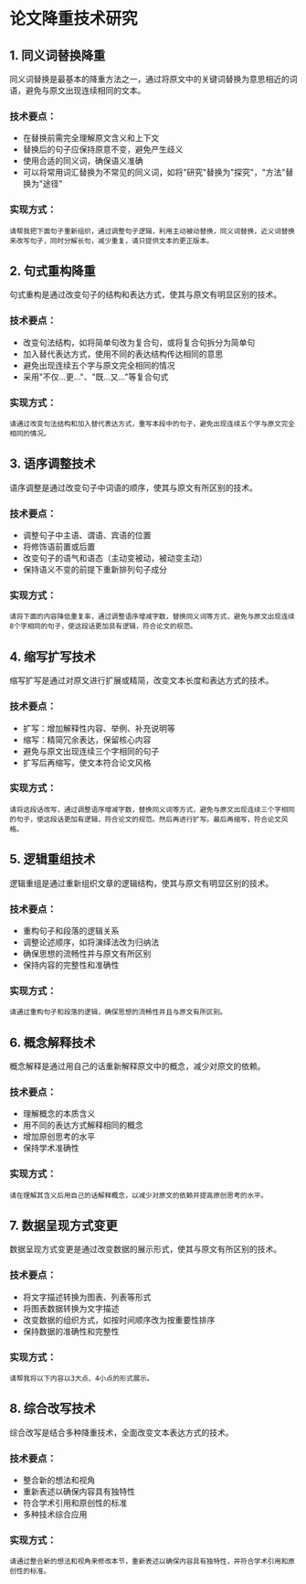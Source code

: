 # 论文降重技术研究

## 1. 同义词替换降重

同义词替换是最基本的降重方法之一，通过将原文中的关键词替换为意思相近的词语，避免与原文出现连续相同的文本。

### 技术要点：
- 在替换前需完全理解原文含义和上下文
- 替换后的句子应保持原意不变，避免产生歧义
- 使用合适的同义词，确保语义准确
- 可以将常用词汇替换为不常见的同义词，如将"研究"替换为"探究"，"方法"替换为"途径"

### 实现方式：
```
请帮我把下面句子重新组织，通过调整句子逻辑，利用主动被动替换，同义词替换，近义词替换来改写句子，同时分解长句，减少重复，请只提供文本的更正版本。
```

## 2. 句式重构降重

句式重构是通过改变句子的结构和表达方式，使其与原文有明显区别的技术。

### 技术要点：
- 改变句法结构，如将简单句改为复合句，或将复合句拆分为简单句
- 加入替代表达方式，使用不同的表达结构传达相同的意思
- 避免出现连续五个字与原文完全相同的情况
- 采用"不仅...更..."、"既...又..."等复合句式

### 实现方式：
```
请通过改变句法结构和加入替代表达方式，重写本段中的句子，避免出现连续五个字与原文完全相同的情况。
```

## 3. 语序调整技术

语序调整是通过改变句子中词语的顺序，使其与原文有所区别的技术。

### 技术要点：
- 调整句子中主语、谓语、宾语的位置
- 将修饰语前置或后置
- 改变句子的语气和语态（主动变被动，被动变主动）
- 保持语义不变的前提下重新排列句子成分

### 实现方式：
```
请将下面的内容降低重复率，通过调整语序增减字数，替换同义词等方式，避免与原文出现连续8个字相同的句子，使这段话更加具有逻辑，符合论文的规范。
```

## 4. 缩写扩写技术

缩写扩写是通过对原文进行扩展或精简，改变文本长度和表达方式的技术。

### 技术要点：
- 扩写：增加解释性内容、举例、补充说明等
- 缩写：精简冗余表达，保留核心内容
- 避免与原文出现连续三个字相同的句子
- 扩写后再缩写，使文本符合论文风格

### 实现方式：
```
请将这段话改写，通过调整语序增减字数，替换同义词等方式，避免与原文出现连续三个字相同的句子，使这段话更加有逻辑，符合论文的规范。然后再进行扩写。最后再缩写，符合论文风格。
```

## 5. 逻辑重组技术

逻辑重组是通过重新组织文章的逻辑结构，使其与原文有明显区别的技术。

### 技术要点：
- 重构句子和段落的逻辑关系
- 调整论述顺序，如将演绎法改为归纳法
- 确保思想的流畅性并与原文有所区别
- 保持内容的完整性和准确性

### 实现方式：
```
请通过重构句子和段落的逻辑，确保思想的流畅性并且与原文有所区别。
```

## 6. 概念解释技术

概念解释是通过用自己的话重新解释原文中的概念，减少对原文的依赖。

### 技术要点：
- 理解概念的本质含义
- 用不同的表达方式解释相同的概念
- 增加原创思考的水平
- 保持学术准确性

### 实现方式：
```
请在理解其含义后用自己的话解释概念，以减少对原文的依赖并提高原创思考的水平。
```

## 7. 数据呈现方式变更

数据呈现方式变更是通过改变数据的展示形式，使其与原文有所区别的技术。

### 技术要点：
- 将文字描述转换为图表、列表等形式
- 将图表数据转换为文字描述
- 改变数据的组织方式，如按时间顺序改为按重要性排序
- 保持数据的准确性和完整性

### 实现方式：
```
请帮我将以下内容以3大点、4小点的形式展示。
```

## 8. 综合改写技术

综合改写是结合多种降重技术，全面改变文本表达方式的技术。

### 技术要点：
- 整合新的想法和视角
- 重新表述以确保内容具有独特性
- 符合学术引用和原创性的标准
- 多种技术综合应用

### 实现方式：
```
请通过整合新的想法和视角来修改本节，重新表述以确保内容具有独特性，并符合学术引用和原创性的标准。
```
